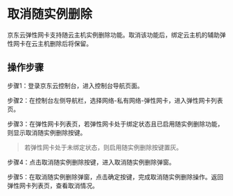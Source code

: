 # 取消随实例删除

京东云弹性网卡支持随云主机实例删除功能。取消该功能后，绑定云主机的辅助弹性网卡在云主机删除后将保留。

## 操作步骤

步骤1：登录京东云控制台，进入控制台导航页面。

步骤2：在控制台左侧导航栏，选择网络-私有网络-弹性网卡，进入弹性网卡列表页。

步骤3：在弹性网卡列表页，若弹性网卡处于绑定状态且已启用随实例删除功能，则显示取消随实例删除按键。


> 若弹性网卡处于未绑定状态，则启用随实例删除按键置灰。

步骤4：点击取消随实例删除按键，进入取消随实例删除弹窗。

步骤5：在取消随实例删除弹窗，点击确定按键，完成取消随实例删除操作。返回弹性网卡列表页，查看取消情况。

